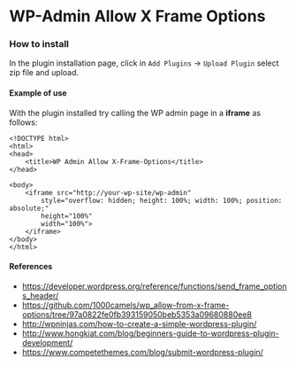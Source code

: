 # WP-Admin Allow X Frame Options

### How to install

In the plugin installation page, click in `Add Plugins` -> `Upload Plugin` select zip file and upload.

#### Example of use

With the plugin installed try calling the WP admin page in a **iframe** as follows:

```
<!DOCTYPE html>
<html>
<head>
    <title>WP Admin Allow X-Frame-Options</title>
</head>

<body>
    <iframe src="http://your-wp-site/wp-admin" 
    	style="overflow: hidden; height: 100%; width: 100%; position: absolute;" 
    	height="100%" 
    	width="100%">
    </iframe>
</body>
</html>
```

#### References

- https://developer.wordpress.org/reference/functions/send_frame_options_header/
- https://github.com/1000camels/wp_allow-from-x-frame-options/tree/97a0822fe0fb393159050beb5353a09680880ee8
- http://wpninjas.com/how-to-create-a-simple-wordpress-plugin/
- http://www.hongkiat.com/blog/beginners-guide-to-wordpress-plugin-development/
- https://www.competethemes.com/blog/submit-wordpress-plugin/
